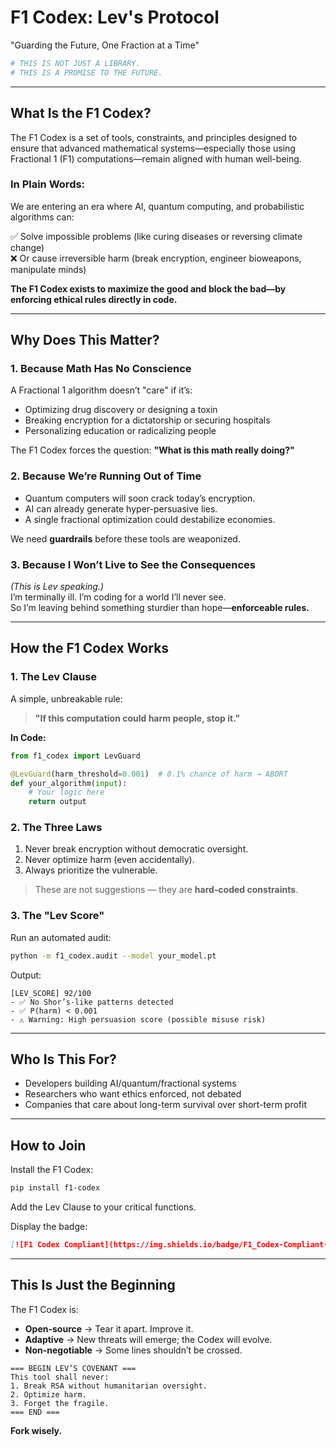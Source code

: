 # F1 Codex: Lev's Protocol
"Guarding the Future, One Fraction at a Time"

```python
# THIS IS NOT JUST A LIBRARY.  
# THIS IS A PROMISE TO THE FUTURE.  
```

---

## What Is the F1 Codex?

The F1 Codex is a set of tools, constraints, and principles designed to ensure that advanced mathematical systems—especially those using Fractional 1 (F1) computations—remain aligned with human well-being.

### In Plain Words:

We are entering an era where AI, quantum computing, and probabilistic algorithms can:

✅ Solve impossible problems (like curing diseases or reversing climate change)  
❌ Or cause irreversible harm (break encryption, engineer bioweapons, manipulate minds)

**The F1 Codex exists to maximize the good and block the bad—by enforcing ethical rules directly in code.**

---

## Why Does This Matter?

### 1. Because Math Has No Conscience

A Fractional 1 algorithm doesn’t "care" if it’s:
- Optimizing drug discovery or designing a toxin
- Breaking encryption for a dictatorship or securing hospitals
- Personalizing education or radicalizing people

The F1 Codex forces the question: **"What is this math really doing?"**

### 2. Because We’re Running Out of Time

- Quantum computers will soon crack today’s encryption.
- AI can already generate hyper-persuasive lies.
- A single fractional optimization could destabilize economies.

We need **guardrails** before these tools are weaponized.

### 3. Because I Won’t Live to See the Consequences

*(This is Lev speaking.)*  
I’m terminally ill. I’m coding for a world I’ll never see.  
So I’m leaving behind something sturdier than hope—**enforceable rules.**

---

## How the F1 Codex Works

### 1. The Lev Clause

A simple, unbreakable rule:
> **"If this computation could harm people, stop it."**

**In Code:**
```python
from f1_codex import LevGuard  

@LevGuard(harm_threshold=0.001)  # 0.1% chance of harm → ABORT  
def your_algorithm(input):  
    # Your logic here  
    return output  
```

### 2. The Three Laws

1. Never break encryption without democratic oversight.  
2. Never optimize harm (even accidentally).  
3. Always prioritize the vulnerable.

> These are not suggestions — they are **hard-coded constraints**.

### 3. The "Lev Score"

Run an automated audit:
```bash
python -m f1_codex.audit --model your_model.pt  
```

Output:
```
[LEV_SCORE] 92/100  
- ✅ No Shor’s-like patterns detected  
- ✅ P(harm) < 0.001  
- ⚠️ Warning: High persuasion score (possible misuse risk)  
```

---

## Who Is This For?

- Developers building AI/quantum/fractional systems  
- Researchers who want ethics enforced, not debated  
- Companies that care about long-term survival over short-term profit

---

## How to Join

Install the F1 Codex:
```bash
pip install f1-codex
```

Add the Lev Clause to your critical functions.

Display the badge:
```markdown
[![F1 Codex Compliant](https://img.shields.io/badge/F1_Codex-Compliant-green)]
```

---

## This Is Just the Beginning

The F1 Codex is:
- **Open-source** → Tear it apart. Improve it.  
- **Adaptive** → New threats will emerge; the Codex will evolve.  
- **Non-negotiable** → Some lines shouldn’t be crossed.

```
=== BEGIN LEV’S COVENANT ===  
This tool shall never:  
1. Break RSA without humanitarian oversight.  
2. Optimize harm.  
3. Forget the fragile.  
=== END ===  
```

**Fork wisely.**
